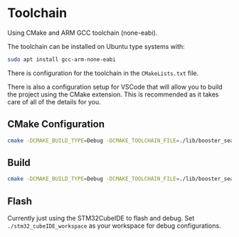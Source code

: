 # Toolchain

Using CMake and ARM GCC toolchain (none-eabi).

The toolchain can be installed on Ubuntu type systems with:

```bash
sudo apt install gcc-arm-none-eabi
```
There is configuration for the toolchain in the `CMakeLists.txt` file.

There is also a configuration setup for VSCode that will allow you to build the project using the CMake extension. This is recommended as it takes care of all of the details for you.

## CMake Configuration
```bash
cmake -DCMAKE_BUILD_TYPE=Debug -DCMAKE_TOOLCHAIN_FILE=./lib/booster_seat/toolchains/arm_none_eabi_gcc.cmake -S./stm32_afsk -B./build/arm_none_eabi_gcc -G Ninja
```

## Build
```bash
cmake -DCMAKE_BUILD_TYPE=Debug -DCMAKE_TOOLCHAIN_FILE=./lib/booster_seat/toolchains/arm_none_eabi_gcc.cmake -S./stm32_afsk -B./build/arm_none_eabi_gcc -G Ninja
```

## Flash
Currently just using the STM32CubeIDE to flash and debug. Set `./stm32_cubeIDE_workspace` as your workspace for debug configurations.